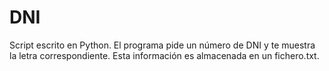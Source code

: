 # DNI
Script escrito en Python.
El programa pide un número de DNI y te muestra la letra correspondiente. Esta información es almacenada en un fichero.txt.
